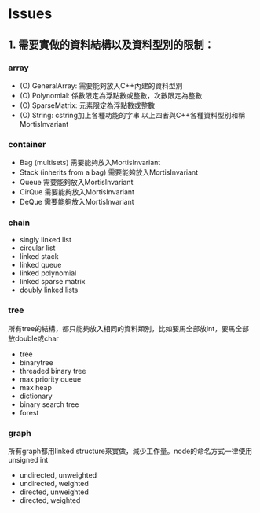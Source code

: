 # Issues

## 1. 需要實做的資料結構以及資料型別的限制：

### array
- (O) GeneralArray: 需要能夠放入C++內建的資料型別
- (O) Polynomial: 係數限定為浮點數或整數，次數限定為整數
- (O) SparseMatrix: 元素限定為浮點數或整數
- (O) String: cstring加上各種功能的字串
以上四者與C++各種資料型別和稱MortisInvariant

### container
- Bag (multisets) 需要能夠放入MortisInvariant
- Stack (inherits from a bag) 需要能夠放入MortisInvariant
- Queue 需要能夠放入MortisInvariant
- CirQue 需要能夠放入MortisInvariant
- DeQue 需要能夠放入MortisInvariant

### chain
- singly linked list
- circular list
- linked stack
- linked queue
- linked polynomial
- linked sparse matrix
- doubly linked lists

### tree
所有tree的結構，都只能夠放入相同的資料類別，比如要馬全部放int，要馬全部放double或char
- tree
- binarytree
- threaded binary tree
- max priority queue
- max heap
- dictionary
- binary search tree
- forest

### graph
所有graph都用linked structure來實做，減少工作量。node的命名方式一律使用unsigned int
- undirected, unweighted
- undirected, weighted
- directed, unweighted
- directed, weighted


